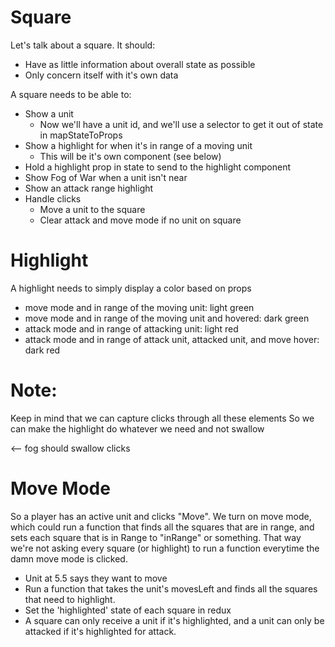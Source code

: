 # Square

  Let's talk about a square. It should:

  * Have as little information about overall state as possible
  * Only concern itself with it's own data

  A square needs to be able to:

  * Show a unit
    - Now we'll have a unit id, and we'll use a selector to get it out of state
      in mapStateToProps
  * Show a highlight for when it's in range of a moving unit
    - This will be it's own component (see below)
  * Hold a highlight prop in state to send to the highlight component
  * Show Fog of War when a unit isn't near
  * Show an attack range highlight
  * Handle clicks
    * Move a unit to the square
    * Clear attack and move mode if no unit on square


# Highlight

  A highlight needs to simply display a color based on props

  * move mode and in range of the moving unit: light green
  * move mode and in range of the moving unit and hovered: dark green
  * attack mode and in range of attacking unit: light red
  * attack mode and in range of attack unit, attacked unit, and move hover: dark red



# Note:
  
  Keep in mind that we can capture clicks through all these elements
  So we can make the highlight do whatever we need and not swallow


  <Square>
    <Unit />
    <Highlight />
    <Fog /> <-- fog should swallow clicks 
  </Square>


# Move Mode

  So a player has an active unit and clicks "Move". We turn on move mode, which could run a function that finds all the squares that are in range, and sets each square that is in Range to "inRange" or something. That way we're not asking every square (or highlight) to run a function everytime the damn move mode is clicked.


  * Unit at 5.5 says they want to move
  * Run a function that takes the unit's movesLeft and finds all the squares that need to highlight.
  * Set the 'highlighted' state of each square in redux
  * A square can only receive a unit if it's highlighted, and a unit can only be attacked if it's highlighted for attack.
